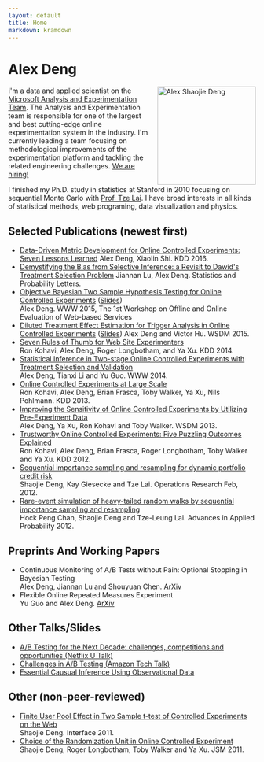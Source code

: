 ```yaml
---
layout: default
title: Home
markdown: kramdown
---
```



<h1>Alex Deng</h1>

<div style="float: right;padding-left:15px;">
  <img src="{{ site.baseurl }}public/profile2_mono_sq.jpg" alt="Alex Shaojie Deng" title="Alex Deng" width="200px"/>
</div>

I'm a data and applied scientist on the [Microsoft Analysis and Experimentation Team](http://www.exp-platform.com). The Analysis and Experimentation team is responsible for one of the largest and best cutting-edge online experimentation system in the industry. I'm currently leading a team focusing on methodological improvements of the experimentation platform and tackling the related engineering challenges. [We are hiring!](http://www.exp-platform.com/Pages/hiring.aspx)

I finished my Ph.D. study in statistics at Stanford in 2010 focusing on sequential Monte Carlo with [Prof. Tze Lai](https://statistics.stanford.edu/people/tze-leung-lai). I have broad interests in all kinds of statistical methods, web programing, data visualization and physics. 


## Selected Publications (newest first)
-   [Data-Driven Metric Development for Online Controlled Experiments: Seven Lessons Learned](http://www.kdd.org/kdd2016/papers/files/adf0853-dengA.pdf)
    Alex Deng, Xiaolin Shi. KDD 2016.
-   [Demystifying the Bias from Selective Inference: a Revisit to Dawid's Treatment Selection Problem](http://arxiv.org/abs/1601.05835) 
    Jiannan Lu, Alex Deng. Statistics and Probability Letters.
-   [Objective Bayesian Two Sample Hypothesis Testing for Online Controlled Experiments]({{site.baseurl}}public/files/BayesianAB.pdf) ([Slides]({{site.baseurl}}public/files/OBA.pdf))    
    Alex Deng. WWW 2015, The 1st Workshop on Offline and Online Evaluation of Web-based Services
-   [Diluted Treatment Effect Estimation for Trigger Analysis in Online Controlled Experiments]({{site.baseurl}}public/files/wsdm2015-dilution.pdf) ([Slides]({{site.baseurl}}public/files/WSDM2015DilutionTalk.pdf))
    Alex Deng and Victor Hu. WSDM 2015.  
-   [Seven Rules of Thumb for Web Site Experimenters](http://www.exp-platform.com/Pages/SevenRulesofThumbforWebSiteExperimenters.aspx)    
    Ron Kohavi, Alex Deng, Roger Longbotham, and Ya Xu. KDD 2014.
-   [Statistical Inference in Two-stage Online Controlled Experiments with Treatment Selection and Validation](http://www.exp-platform.com/Documents/p609-deng.pdf)  
    Alex Deng, Tianxi Li and Yu Guo. WWW 2014.
-   [Online Controlled Experiments at Large Scale](http://www.exp-platform.com/Pages/ControlledExperimentsAtLargeScale.aspx)  
    Ron Kohavi, Alex Deng, Brian Frasca, Toby Walker, Ya Xu, Nils Pohlmann. KDD 2013.
-   [Improving the Sensitivity of Online Controlled Experiments by Utilizing Pre-Experiment Data](http://www.exp-platform.com/Pages/CUPED.aspx)  
    Alex Deng, Ya Xu, Ron Kohavi and Toby Walker. WSDM 2013.
-   [Trustworthy Online Controlled Experiments: Five Puzzling Outcomes Explained](http://www.exp-platform.com/Pages/PuzzlingOutcomesExplained.aspx)  
    Ron Kohavi, Alex Deng, Brian Frasca, Roger Longbotham, Toby Walker and Ya Xu. KDD 2012.
-   [Sequential importance sampling and resampling for dynamic portfolio credit risk](http://statweb.stanford.edu/~ckirby/lai/pubs/2011_SequentialImportance.pdf)  
    Shaojie Deng, Kay Giesecke and Tze Lai. Operations Research Feb, 2012.
-   [Rare-event simulation of heavy-tailed random walks by sequential importance sampling and resampling](http://statweb.stanford.edu/~ckirby/lai/pubs/2012_Rare-EventSimulation.pdf)  
    Hock Peng Chan, Shaojie Deng and Tze-Leung Lai. Advances in Applied Probability 2012.


## Preprints And Working Papers
-   Continuous Monitoring of A/B Tests without Pain: Optional Stopping in Bayesian Testing  
    Alex Deng, Jiannan Lu and Shouyuan Chen. [ArXiv](http://arxiv.org/abs/1602.05549)
-   Flexible Online Repeated Measures Experiment  
    Yu Guo and Alex Deng. [ArXiv](http://arxiv.org/abs/1501.00450)

## Other Talks/Slides 
-   [A/B Testing for the Next Decade: challenges, competitions and opportunities (Netflix U Talk)]({{site.baseurl}}public/files/NetflixUTalk.pdf)
-   [Challenges in A/B Testing (Amazon Tech Talk)]({{site.baseurl}}public/files/Amazon%20Tech%20Talk.pdf)
-   [Essential Causual Inference Using Observational Data](http://rpubs.com/alexdeng/EssentialDnA)


## Other (non-peer-reviewed) 
-   [Finite User Pool Effect in Two Sample t-test of Controlled Experiments on the Web]({{site.baseurl}}public/files/interface2011-deng.pdf)    
    Shaojie Deng. Interface 2011.
-   [Choice of the Randomization Unit in Online Controlled Experiment]({{site.baseurl}}public/files/jsm2011-deng.pdf)  
    Shaojie Deng, Roger Longbotham, Toby Walker and Ya Xu. JSM 2011.




<!-- <div class="posts">
  {% for post in paginator.posts %}
  <div class="post">
    <h1 class="post-title">
      <a href="{{ post.url }}">
        {{ post.title }}
      </a>
    </h1>

    <span class="post-date">{{ post.date | date_to_string }}</span>

    {{ post.content }}
  </div>
  {% endfor %}
</div> -->

<!-- <div class="pagination">
  {% if paginator.next_page %}
    <a class="pagination-item older" href="{{ site.baseurl }}page{{paginator.next_page}}">Older</a>
  {% else %}
    <span class="pagination-item older">Older</span>
  {% endif %}
  {% if paginator.previous_page %}
    {% if paginator.page == 2 %}
      <a class="pagination-item newer" href="{{ site.baseurl }}">Newer</a>
    {% else %}
      <a class="pagination-item newer" href="{{ site.baseurl }}page{{paginator.previous_page}}">Newer</a>
    {% endif %}
  {% else %}
    <span class="pagination-item newer">Newer</span>
  {% endif %}
</div> -->

